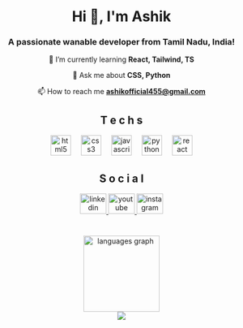 <div align="center">

</div>
<h1 align="center">Hi 👋, I'm Ashik</h1>
<h3 align="center">A passionate wanable developer from Tamil Nadu, India!</h3>
<div align='center'>
  
<p>🌱 I’m currently learning <b>React, Tailwind, TS</b> </p>

 💬 Ask me about **CSS, Python**
 
📫 How to reach me **ashikofficial455@gmail.com**

</div>

<h2 align="center">T e c h s</h2>
<div align="center">
  <img src="https://cdn.jsdelivr.net/gh/devicons/devicon/icons/html5/html5-original.svg" height="40" alt="html5 logo"  />
  <img width="12" />
  <img src="https://cdn.jsdelivr.net/gh/devicons/devicon/icons/css3/css3-original.svg" height="40" alt="css3 logo"  />
  <img width="12" />
  <img src="https://cdn.jsdelivr.net/gh/devicons/devicon/icons/javascript/javascript-original.svg" height="40" alt="javascript logo"  />
  <img width="12" />
  <img src="https://cdn.jsdelivr.net/gh/devicons/devicon/icons/python/python-original.svg" height="40" alt="python logo"  />
  <img width="12" />
  <img src="https://cdn.jsdelivr.net/gh/devicons/devicon/icons/react/react-original.svg" height="40" alt="react logo"  />
</div>


<h2 align="center">S o c i a l</h2>
<div align="center">
  <a href="https://www.linkedin.com/in/ashik-d-30215729a/" target="_blank">
    <img src="https://raw.githubusercontent.com/maurodesouza/profile-readme-generator/master/src/assets/icons/social/linkedin/default.svg" width="52" height="40" alt="linkedin logo"  />
  </a>
  <a href="https://youtube.com/@imdefnotash" target="_blank">
    <img src="https://raw.githubusercontent.com/maurodesouza/profile-readme-generator/master/src/assets/icons/social/youtube/default.svg" width="52" height="40" alt="youtube logo"  />
  </a>
  <a href="https://www.instagram.com/ashik_.d" target="_blank">
    <img src="https://raw.githubusercontent.com/maurodesouza/profile-readme-generator/master/src/assets/icons/social/instagram/default.svg" width="52" height="40" alt="instagram logo"  />
  </a>
</div>

###

<br clear="both">


<div align="center">
  <img src="https://github-readme-stats.vercel.app/api/top-langs?username=ashikpy&locale=en&hide_title=true&layout=compact&card_width=320&langs_count=5&theme=dark&hide_border=true&order=2" height="150" alt="languages graph"  />
</div>


<div align="center">
  <img src="https://visitor-badge.laobi.icu/badge?page_id=ashikpy.ashikpy&left_text=Visitors"  />
</div>

###

###
